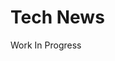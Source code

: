 # Tech News

Work In Progress

<!-- # TODO's
- Descrever o fluxo OAuth implementado:
    - (talvez uns diagramas UML de sequência?)
    - Descrever a rotação da chave e o Key Vault (citar a necessidade de um serviço de instância única)
    - Descrever a assinatura do JWT com chave assimétrica
    - Descrever o JWKS
    - Descrever a validação do JWT com a chave pública

- Descrever como é feito o deploy 
    - ARM Template
    - Github Actions
    - Database scripts ou Migrations
    - Automatização
    - Estratégia de deploy e rollback (faremos por deployment slots usando app services ou containers usando ACI?)
    - ACR & ACI
    - etc...

- Descrever estilos e padrões de arquiteturas escolhidos (camadas com REST... etc)
- Descrever um Modelo Entidade Relacional do banco (pelo menos do Core talvez?) -->